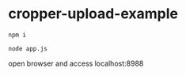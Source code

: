# cropper-upload-example

```
npm i
```
```
node app.js
```

open browser and access localhost:8988
